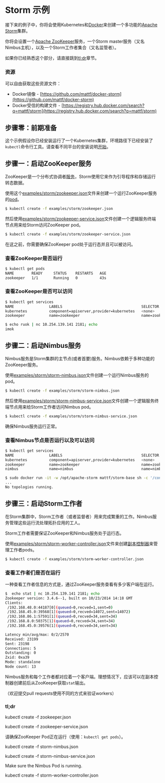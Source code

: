 # **Storm 示例**

接下来的例子中，你将会使用Kubernetes和[Docker](http://docker.io/)来创建一个多功能的[Apache Storm](http://storm.apache.org/)集群。

你将会设置一个[Apache ZooKeeper](http://zookeeper.apache.org/)服务，一个Storm master服务（又名Nimbus主机），以及一个Storm工作者集合（又名监管者）。

如果你已经熟悉这个部分，请直接跳到[tl;dr](http://kubernetes.io/v1.0/examples/storm/README.html#tldr)章节。

### 资源

可以自由获取这些资源文件：

* Docker镜像 - [https://github.com/mattf/docker-storm](https://github.com/mattf/docker-storm)
* Docker受信的构建文件 - [https://registry.hub.docker.com/search?q=mattf/storm](https://registry.hub.docker.com/search?q=mattf/storm)


## **步骤零：前期准备**

这个示例假设你已经安装运行了一个Kubernetes集群，环境路径下已经安装了`kubectl`命令行工具。请查看不同平台的安装说明[开始](http://kubernetes.io/v1.0/docs/getting-started-guides/)。

## **步骤一：启动ZooKeeper服务**

ZooKeeper是一个分布式协调者[服务](http://kubernetes.io/v1.0/docs/user-guide/services.html)，Storm使用它来作为引导程序和存储运行转态数据。

使用这个[examples/storm/zookeeper.json](http://kubernetes.io/v1.0/examples/storm/zookeeper.json)文件来创建一个运行ZooKeeper服务的[pod](http://kubernetes.io/v1.0/docs/user-guide/pods.html)。

```bash
$ kubectl create -f examples/storm/zookeeper.json
```

然后使用[examples/storm/zookeeper-service.json](http://kubernetes.io/v1.0/examples/storm/zookeeper-service.json)文件创建一个逻辑服务终端节点用来给Storm访问ZooKeeper pod。

```bash
$ kubectl create -f examples/storm/zookeeper-service.json
```

在这之前，你需要确保ZooKeeper pod处于运行态并且可以被访问。

### **查看ZooKeeper是否运行**

```bash
$ kubectl get pods
NAME        READY     STATUS    RESTARTS   AGE
zookeeper   1/1       Running   0          43s
```

### **查看ZooKeeper是否可以访问**

```bash
$ kubectl get services
NAME                LABELS                                    SELECTOR            IP(S)               PORT(S)
kubernetes          component=apiserver,provider=kubernetes   <none>              10.254.0.2          443
zookeeper           name=zookeeper                            name=zookeeper      10.254.139.141      2181

$ echo ruok | nc 10.254.139.141 2181; echo
imok
```

## **步骤二：启动Nimbus服务**

Nimbus服务是Storm集群的主节点(或者首要)服务。Nimbus依赖于多种功能的ZooKeeper服务。

使用[examples/storm/storm-nimbus.json](http://kubernetes.io/v1.0/examples/storm/storm-nimbus.json)文件创建一个运行Nimbus服务的pod。

```bash
$ kubectl create -f examples/storm/storm-nimbus.json
```

然后使用[examples/storm/storm-nimbus-service.json](http://kubernetes.io/v1.0/examples/storm/storm-nimbus-service.json)文件创建一个逻辑服务终端节点用来给Storm工作者访问Nimbus pod。

```bash
$ kubectl create -f examples/storm/storm-nimbus-service.json
```

确保Nimbus服务运行正常。

### **查看Nimbus节点是否运行以及可以访问**

```bash
$ kubectl get services
NAME                LABELS                                    SELECTOR            IP(S)               PORT(S)
kubernetes          component=apiserver,provider=kubernetes   <none>              10.254.0.2          443
zookeeper           name=zookeeper                            name=zookeeper      10.254.139.141      2181
nimbus              name=nimbus                               name=nimbus         10.254.115.208      6627

$ sudo docker run -it -w /opt/apache-storm mattf/storm-base sh -c '/configure.sh 10.254.139.141 10.254.115.208; ./bin/storm list'
...
No topologies running.
```

## **步骤三：启动Storm工作者**

在Storm集群中，Storm工作者（或者监督者）用来完成繁重的工作。Nimbus服务管理这些运行流处理拓扑应用的工人。

Storm工作者需要保证ZooKeeper和Nimbus服务处于运行态。

使用[examples/storm/storm-worker-controller.json](http://kubernetes.io/v1.0/examples/storm/storm-worker-controller.json)文件来创建[副本控制器](http://kubernetes.io/v1.0/docs/user-guide/replication-controller.html)来管理工作者pods。

```bash
$ kubectl create -f examples/storm/storm-worker-controller.json
```

### **查看工作者们是否在运行**

一种查看工作者信息的方式是，通过ZooKeeper服务查看有多少客户端在运行。

```bash
$  echo stat | nc 10.254.139.141 2181; echo
Zookeeper version: 3.4.6--1, built on 10/23/2014 14:18 GMT
Clients:
 /192.168.48.0:44187[0](queued=0,recved=1,sent=0)
 /192.168.45.0:39568[1](queued=0,recved=14072,sent=14072)
 /192.168.86.1:57591[1](queued=0,recved=34,sent=34)
 /192.168.8.0:50375[1](queued=0,recved=34,sent=34)
 /192.168.45.0:39576[1](queued=0,recved=34,sent=34)

Latency min/avg/max: 0/2/2570
Received: 23199
Sent: 23198
Connections: 5
Outstanding: 0
Zxid: 0xa39
Mode: standalone
Node count: 13
```

Nimbus服务和每个工作者都对应着一个客户端。理想情况下，应该可以在副本控制器创建前后从ZooKeeper获取`stat`输出。

（欢迎提交pull requests使用不同的方式来验证workers）

### **tl;dr**

kubectl create -f zookeeper.json

kubectl create -f zookeeper-service.json

请确保ZooKeeper Pod正在运行（使用：`kubectl get pods`）。

kubectl create -f storm-nimbus.json

kubectl create -f storm-nimbus-service.json

Make sure the Nimbus Pod is running.

kubectl create -f storm-worker-controller.json